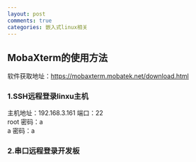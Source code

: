 ```yaml
---
layout: post
comments: true
categories: 嵌入式linux相关
---
```

## MobaXterm的使用方法

软件获取地址：https://mobaxterm.mobatek.net/download.html

### 1.SSH远程登录linxu主机

主机地址：192.168.3.161   端口：22<br>
root  密码：a<br>
a  密码：a<br>



### 2.串口远程登录开发板
